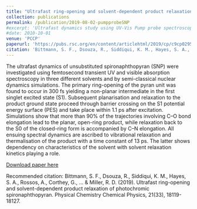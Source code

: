 ```yaml
---
title: "Ultrafast ring-opening and solvent-dependent product relaxation of photochromic spironaphthopyran"
collection: publications
permalink: /publication/2019-08-02-pumpprobeSNP
#excerpt: 'Ultrafast dynamics study using UV-Vis Pump probe spectroscopy and excited state dynamics simulation using Surface Hopping algorithm'
#date: 2010-10-01
venue: 'PCCP'
paperurl: 'https://pubs.rsc.org/en/content/articlehtml/2019/cp/c9cp02950h'
citation: 'Bittmann, S. F., Dsouza, R., Siddiqui, K. M., Hayes, S. A., Rossos, A., Corthey, G., ... & Miller, R. D. (2019). Ultrafast ring-opening and solvent-dependent product relaxation of photochromic spironaphthopyran. Physical Chemistry Chemical Physics, 21(33), 18119-18127.'
---
```

The ultrafast dynamics of unsubstituted spironaphthopyran (SNP) were investigated using femtosecond transient UV and visible absorption spectroscopy in three different solvents and by semi-classical nuclear dynamics simulations. The primary ring-opening of the pyran unit was found to occur in 300 fs yielding a non-planar intermediate in the first singlet excited state (S1). Subsequent planarisation and relaxation to the product ground state proceed through barrier crossing on the S1 potential energy surface (PES) and take place within 1.1 ps after excitation. Simulations show that more than 90% of the trajectories involving C–O bond elongation lead to the planar, open-ring product, while relaxation back to the S0 of the closed-ring form is accompanied by C–N elongation. All ensuing spectral dynamics are ascribed to vibrational relaxation and thermalisation of the product with a time constant of 13 ps. The latter shows dependency on characteristics of the solvent with solvent relaxation kinetics playing a role.

[Download paper here](https://pubs.rsc.org/en/content/articlehtml/2019/cp/c9cp02950h)

Recommended citation: Bittmann, S. F., Dsouza, R., Siddiqui, K. M., Hayes, S. A., Rossos, A., Corthey, G., ... & Miller, R. D. (2019). Ultrafast ring-opening and solvent-dependent product relaxation of photochromic spironaphthopyran. Physical Chemistry Chemical Physics, 21(33), 18119-18127.